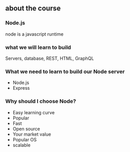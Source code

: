 ## about the course

### Node.js

node is a javascript runtime

### what we will learn to build

Servers, database, REST, HTML, GraphQL

### What we need to learn to build our Node server

- Node.js
- Express

### Why should I choose Node?

- Easy learning curve
- Popular
- Fast
- Open source
- Your market value
- Popular OS
- scalable 





